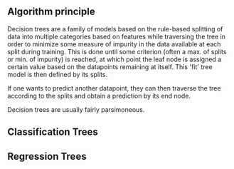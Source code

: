 
## Algorithm principle
Decision trees are a family of models based on the rule-based splitting of data into multiple categories based on features while traversing the tree in order to minimize some measure of impurity in the data available at each split during training. This is done until some criterion (often a max. of splits or min. of impurity) is reached, at which point the leaf node is assigned a certain value based on the datapoints remaining at itself. This 'fit' tree model is then defined by its splits. 

If one wants to predict another datapoint, they can then traverse the tree according to the splits and obtain a prediction by its end node.

Decision trees are usually fairly parsimoneous. 

## Classification Trees

## Regression Trees
